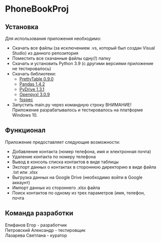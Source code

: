 # PhoneBookProj
## Установка
Для использования приложения необходимо:
+ Скачать все файлы (за исключением .vs, который был создан Visual Studio) из данного репозитория
+ Поместить все скачанные файлы  одну(!) папку
+ Скачать и установить Python 3.9 (с другими версиями приложение не тестировалось)
+ Скачать библиотеки:
    + [PrettyTable 0.9.0](https://ptable.readthedocs.io/en/latest/tutorial.html)
    + [Pandas 1.4.2](https://pandas.pydata.org)
    + [PyDrive 1.3.1](https://pypi.org/project/PyDrive/)
    + [Openpyxl 3.0.9](https://openpyxl.readthedocs.io/en/stable/)
    + [fsspec](https://filesystem-spec.readthedocs.io/en/latest/)
+ Запустить main.py через командную строку
ВНИМАНИЕ! Приложение разрабатывалось и тестировалось на платформе Windows 10. 

## Функционал
Приложение предоставляет следующие возможности:
+ Добавление контакта (номер телефона, имя и электронная почта)
+ Удаление контакта по номеру телефона
+ Вывод в консоль списка контактов в виде таблицы
+ Экспорт данных о контактах в стороннюю директорию в виде файла .txt или .xlsx
+ Выгрузка данных на Google Drive (необходимо войти в Google аккаунт)
+ Импорт данных из стороннего .xlsx файла
+ Поиск контактов по одному из трех параметров (имя, телефон, почта

## Команда разработки
Епифанов Егор - разработчик  
Петровский Александр - тестировщик  
Лазарева Светлана - куратор  
